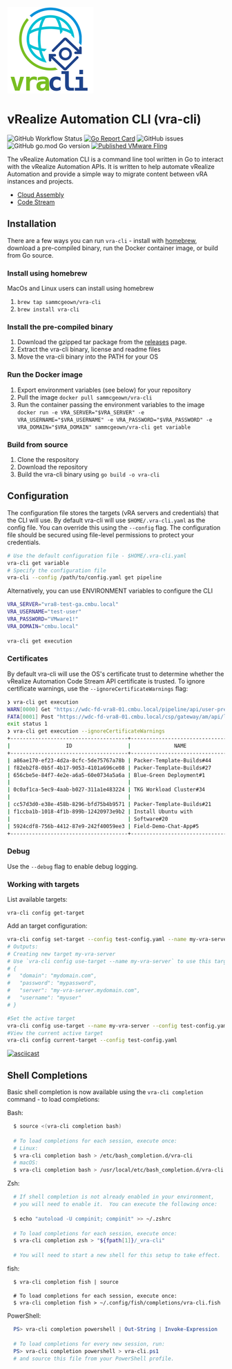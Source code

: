 <img src="images/vra-cli-logo.png" alt="vra-cli logo" width="200px" />

# vRealize Automation CLI (vra-cli)

![GitHub Workflow Status](https://img.shields.io/github/workflow/status/vmware/code-stream-cli/release) [![Go Report Card](https://goreportcard.com/badge/github.com/vmware/code-stream-cli)](https://goreportcard.com/report/github.com/vmware/code-stream-cli) ![GitHub issues](https://img.shields.io/github/issues/vmware/code-stream-cli) ![GitHub go.mod Go version](https://img.shields.io/github/go-mod/go-version/vmware/code-stream-cli) [![Published VMware Fling](https://img.shields.io/badge/VMware-Fling-green)](https://flings.vmware.com/vrealize-automation-code-stream-cli)


The vRealize Automation CLI is a command line tool written in Go to interact with the vRealize Automation APIs. It is written to help automate vRealize Automation and provide a simple way to migrate content between vRA instances and projects.

* [Cloud Assembly](/docs/Cloud-Assembly)
* [Code Stream](/docs/Code-Stream.md)

## Installation

There are a few ways you can run `vra-cli` - install with [homebrew](https://brew.sh), download a pre-compiled binary, run the Docker container image, or build from Go source.

### Install using homebrew
MacOs and Linux users can install using homebrew
1) `brew tap sammcgeown/vra-cli`
2) `brew install vra-cli`

### Install the pre-compiled binary
1) Download the gzipped tar package from the [releases](https://github.com/vmware/code-stream-cli/releases/) page.
2) Extract the vra-cli binary, license and readme files
3) Move the vra-cli binary into the PATH for your OS

### Run the Docker image
1) Export environment variables (see below) for your repository
2) Pull the image `docker pull sammcgeown/vra-cli`
3) Run the container passing the environment variables to the image
`docker run -e VRA_SERVER="$VRA_SERVER" -e VRA_USERNAME="$VRA_USERNAME" -e VRA_PASSWORD="$VRA_PASSWORD" -e VRA_DOMAIN="$VRA_DOMAIN" sammcgeown/vra-cli get variable`


### Build from source
1) Clone the respository
2) Download the repository
3) Build the vra-cli binary using `go build -o vra-cli`


## Configuration

The configuration file stores the targets (vRA servers and credentials) that the CLI will use. By default vra-cli will use `$HOME/.vra-cli.yaml` as the config file. You can override this using the `--config` flag. The configuration file should be secured using file-level permissions to protect your credentials. 

```bash
# Use the default configuration file - $HOME/.vra-cli.yaml
vra-cli get variable
# Specify the configuration file
vra-cli --config /path/to/config.yaml get pipeline
```

Alternatively, you can use ENVIRONMENT variables to configure the CLI
```bash
VRA_SERVER="vra8-test-ga.cmbu.local"
VRA_USERNAME="test-user"
VRA_PASSWORD="VMware1!"
VRA_DOMAIN="cmbu.local"

vra-cli get execution
```

### Certificates
By default vra-cli will use the OS's certificate trust to determine whether the vRealize Automation Code Stream API certificate is trusted. To ignore certificate warnings, use the `--ignoreCertificateWarnings` flag:

```bash
❯ vra-cli get execution
WARN[0000] Get "https://wdc-fd-vra8-01.cmbu.local/pipeline/api/user-preferences": x509: certificate has expired or is not yet valid: current time 2021-05-18T13:21:44+01:00 is after 2020-10-17T16:06:34Z 
FATA[0001] Post "https://wdc-fd-vra8-01.cmbu.local/csp/gateway/am/api/login?access_token": x509: certificate has expired or is not yet valid: current time 2021-05-18T13:21:45+01:00 is after 2020-10-17T16:06:34Z 
exit status 1
❯ vra-cli get execution --ignoreCertificateWarnings
+--------------------------------------+--------------------------------+------------+-----------+-----------------------------------------+
|                  ID                  |              NAME              |  PROJECT   |  STATUS   |                 MESSAGE                 |
+--------------------------------------+--------------------------------+------------+-----------+-----------------------------------------+
| a86ae170-ef23-4d2a-8cfc-5de75767a78b | Packer-Template-Builds#44      | Field Demo | COMPLETED | Execution Completed.                    |
| f82eb2f8-0b5f-4b17-9053-4101a696ce08 | Packer-Template-Builds#27      | Field Demo | COMPLETED | Execution Completed.                    |
| 656cbe5e-84f7-4e2e-a6a5-60e0734a5a6a | Blue-Green Deployment#1        | Field Demo | CANCELED  | test-active-deployment.user-validation: |
|                                      |                                |            |           | Execution canceled by smcgeown.         |
| 0c0af1ca-5ec9-4aab-b027-311a1e483224 | TKG Workload Cluster#34        | Field Demo | FAILED    | Build.Install TKG CLI: Script           |
|                                      |                                |            |           | execution failed.                       |
| cc57d3d0-e38e-458b-8296-bfd75b4b9571 | Packer-Template-Builds#21      | Field Demo | COMPLETED | Execution Completed.                    |
| f1ccba1b-1018-4f1b-899b-12420973e9b2 | Install Ubuntu with            | Field Demo | COMPLETED | Execution Completed.                    |
|                                      | Software#20                    |            |           |                                         |
| 5924cdf8-756b-4412-87e9-242f40059ee3 | Field-Demo-Chat-App#5          | Field Demo | COMPLETED | Execution Completed.                    |
+--------------------------------------+--------------------------------+------------+-----------+-----------------------------------------+
```

### Debug
Use the `--debug` flag to enable debug logging.

### Working with targets

List available targets:
```
vra-cli config get-target
```

Add an target configuration:
```bash
vra-cli config set-target --config test-config.yaml --name my-vra-server --password mypassword --username myuser --domain mydomain.com --server my-vra-server.mydomain.com
# Outputs:
# Creating new target my-vra-server
# Use `vra-cli config use-target --name my-vra-server` to use this target
# {
#   "domain": "mydomain.com",
#   "password": "mypassword",
#   "server": "my-vra-server.mydomain.com",
#   "username": "myuser"
# }
```

```bash
#Set the active target
vra-cli config use-target --name my-vra-server --config test-config.yaml
#View the current active target
vra-cli config current-target --config test-config.yaml
```

[![asciicast](https://asciinema.org/a/JLRJOYU2w0uSSlsBxYVB5GkqP.svg)](https://asciinema.org/a/JLRJOYU2w0uSSlsBxYVB5GkqP)

## Shell Completions
Basic shell completion is now available using the `vra-cli completion` command - to load completions:

Bash:
```bash
  $ source <(vra-cli completion bash)

  # To load completions for each session, execute once:
  # Linux:
  $ vra-cli completion bash > /etc/bash_completion.d/vra-cli
  # macOS:
  $ vra-cli completion bash > /usr/local/etc/bash_completion.d/vra-cli
```
Zsh:
```zsh
  # If shell completion is not already enabled in your environment,
  # you will need to enable it.  You can execute the following once:

  $ echo "autoload -U compinit; compinit" >> ~/.zshrc

  # To load completions for each session, execute once:
  $ vra-cli completion zsh > "${fpath[1]}/_vra-cli"

  # You will need to start a new shell for this setup to take effect.
```
fish:
```fish
  $ vra-cli completion fish | source

  # To load completions for each session, execute once:
  $ vra-cli completion fish > ~/.config/fish/completions/vra-cli.fish
```
PowerShell:
```powershell
  PS> vra-cli completion powershell | Out-String | Invoke-Expression

  # To load completions for every new session, run:
  PS> vra-cli completion powershell > vra-cli.ps1
  # and source this file from your PowerShell profile.
```